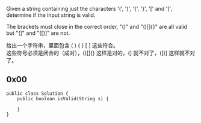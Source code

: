 Given a string containing just the characters '(', ')', '{', '}', '[' and ']', determine if the input string is valid.

The brackets must close in the correct order, "()" and "()[]{}" are all valid but "(]" and "([)]" are not.

给出一个字符串，里面包含 ( ) { } [ ] 这些符合。  
这些符号必须是闭合的（成对），()[]{} 这样是对的，(] 就不对了，([)] 这样就不对了。

## 0x00
```
public class Solution {
    public boolean isValid(String s) {
        
    }
}
```
